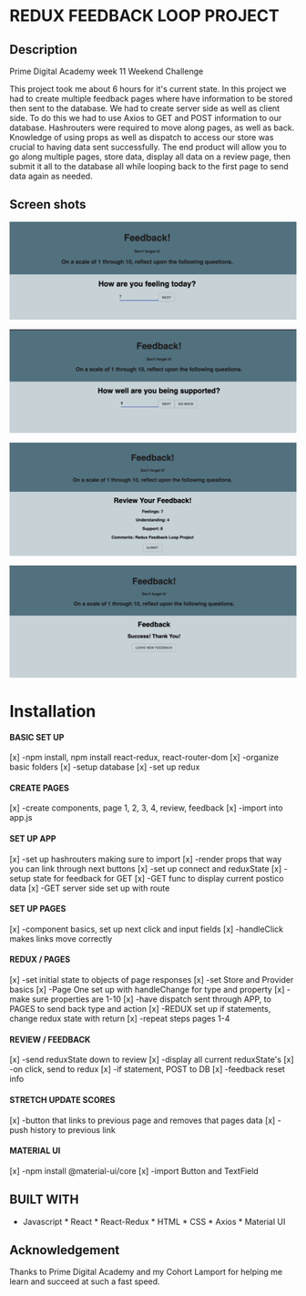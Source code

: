 # REDUX FEEDBACK LOOP PROJECT

## Description

Prime Digital Academy week 11 Weekend Challenge

This project took me about 6 hours for it's current state. In this project we had to create multiple feedback pages where have information to be stored then sent to the database. We had to create server side as well as client side. To do this we had to use Axios to GET and POST information to our database. Hashrouters were required to move along pages, as well as back. Knowledge of using props as well as dispatch to access our store was crucial to having data sent successfully. The end product will allow you to go along multiple pages, store data, display all data on a review page, then submit it all to the database all while looping back to the first page to send data again as needed.

## Screen shots

![](images/pic4.PNG)

![](images/pic3.PNG)

![](images/pic2.PNG)

![](images/pic1.PNG)

# Installation

#### BASIC SET UP
[x] -npm install, npm install react-redux, react-router-dom
[x] -organize basic folders
[x] -setup database
[x] -set up redux

#### CREATE PAGES
[x] -create components, page 1, 2, 3, 4, review, feedback
[x] -import into app.js

#### SET UP APP
[x] -set up hashrouters making sure to import
[x] -render props that way you can link through next buttons
[x] -set up connect and reduxState
[x] -setup state for feedback for GET
[x] -GET func to display current postico data
[x] -GET server side set up with route

#### SET UP PAGES
[x] -component basics, set up next click and input fields
[x] -handleClick makes links move correctly

#### REDUX / PAGES
[x] -set initial state to objects of page responses
[x] -set Store and Provider basics
[x] -Page One set up with handleChange for type and property
    [x] -make sure properties are 1-10
[x] -have dispatch sent through APP, to PAGES to send back type and action
[x] -REDUX set up if statements, change redux state with return
[x] -repeat steps pages 1-4

#### REVIEW / FEEDBACK
[x] -send reduxState down to review
[x] -display all current reduxState's
[x] -on click, send to redux
[x] -if statement, POST to DB
[x] -feedback reset info

#### STRETCH UPDATE SCORES
[x] -button that links to previous page and removes that pages data
[x] -push history to previous link

#### MATERIAL UI
[x] -npm install @material-ui/core
[x] -import Button and TextField

## BUILT WITH

* Javascript * React * React-Redux * HTML * CSS * Axios * Material UI 

## Acknowledgement

Thanks to Prime Digital Academy and my Cohort Lamport for helping me learn and succeed at such a fast speed. 




